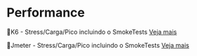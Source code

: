 # Performance

🔑K6 - Stress/Carga/Pico incluindo o SmokeTests [Veja mais](https://github.com/antoniogmartins/Performance/blob/main/jmeter/jmeter.md)

🔑Jmeter - Stress/Carga/Pico incluindo o SmokeTests [Veja mais](https://github.com/antoniogmartins/Performance/blob/main/jmeter/jmeter.md)
